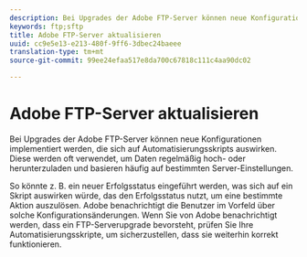 ```yaml
---
description: Bei Upgrades der Adobe FTP-Server können neue Konfigurationen implementiert werden, die sich auf Automatisierungsskripts auswirken. Diese werden oft verwendet, um Daten regelmäßig hoch- oder herunterzuladen und basieren häufig auf bestimmten Server-Einstellungen.
keywords: ftp;sftp
title: Adobe FTP-Server aktualisieren
uuid: cc9e5e13-e213-480f-9ff6-3dbec24baeee
translation-type: tm+mt
source-git-commit: 99ee24efaa517e8da700c67818c111c4aa90dc02

---
```



# Adobe FTP-Server aktualisieren

Bei Upgrades der Adobe FTP-Server können neue Konfigurationen implementiert werden, die sich auf Automatisierungsskripts auswirken. Diese werden oft verwendet, um Daten regelmäßig hoch- oder herunterzuladen und basieren häufig auf bestimmten Server-Einstellungen.

So könnte z. B. ein neuer Erfolgsstatus eingeführt werden, was sich auf ein Skript auswirken würde, das den Erfolgsstatus nutzt, um eine bestimmte Aktion auszulösen. Adobe benachrichtigt die Benutzer im Vorfeld über solche Konfigurationsänderungen. Wenn Sie von Adobe benachrichtigt werden, dass ein FTP-Serverupgrade bevorsteht, prüfen Sie Ihre Automatisierungsskripte, um sicherzustellen, dass sie weiterhin korrekt funktionieren.
